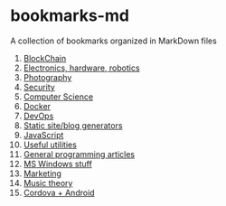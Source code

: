 bookmarks-md
============

A collection of bookmarks organized in MarkDown files

1. [BlockChain](blockchain/)
2. [Electronics, hardware, robotics](electronics-hardware-robotics/)
3. [Photography](photography/)
4. [Security](security/)
5. [Computer Science](computer-science/)
6. [Docker](docker/)
7. [DevOps](devops/)
8. [Static site/blog generators](static-site-blog-generators/)
9. [JavaScript](javascript/)
10. [Useful utilities](useful-utilities/)
11. [General programming articles](general-programming-articles/)
12. [MS Windows stuff](ms-windows-stuff/)
13. [Marketing](marketing/)
14. [Music theory](music-theory/)
15. [Cordova + Android](android/cordova.md)
